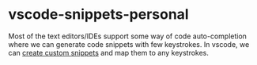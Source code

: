 # vscode-snippets-personal

Most of the text editors/IDEs support some way of code auto-completion where we can generate code snippets with few keystrokes. In vscode, we can [create custom snippets](https://code.visualstudio.com/docs/editor/userdefinedsnippets#_create-your-own-snippets) and map them to any keystrokes.
